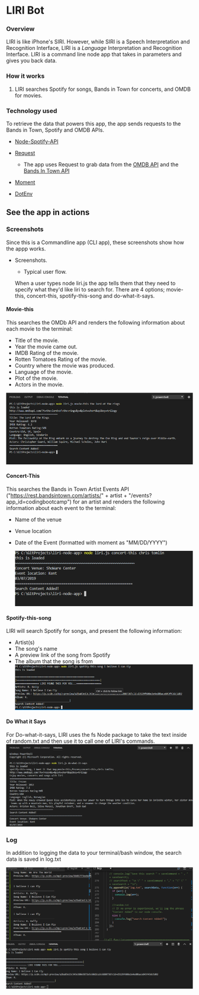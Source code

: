 # LIRI Bot

### Overview

LIRI is like iPhone's SIRI. However, while SIRI is a Speech Interpretation and Recognition Interface, LIRI is a _Language_ Interpretation and Recognition Interface. LIRI is a command line node app that takes in parameters and gives you back data.

### How it works

1. LIRI searches Spotify for songs, Bands in Town for concerts, and OMDB for movies.

### Technology used

To retrieve the data that powers this app, the app sends requests to the Bands in Town, Spotify and OMDB APIs. 

   * [Node-Spotify-API](https://www.npmjs.com/package/node-spotify-api)

   * [Request](https://www.npmjs.com/package/request)

     * The app uses Request to grab data from the [OMDB API](http://www.omdbapi.com) and the [Bands In Town API](http://www.artists.bandsintown.com/bandsintown-api)

   * [Moment](https://www.npmjs.com/package/moment)

   * [DotEnv](https://www.npmjs.com/package/dotenv)
   
## See the app in actions

### Screenshots
Since this is a Commandline app (CLI app), these screenshots show how the appp works.



* Screenshots.
    * Typical user flow.

    When a user types node liri.js the app tells them that they need to specify what they'd like liri to search for.
    There are 4 options; movie-this, concert-this, spotify-this-song and do-what-it-says.

#### Movie-this
This searches the OMDb API and renders the following information about each movie to the terminal:
  * Title of the movie.
  * Year the movie came out.
  * IMDB Rating of the movie.
  * Rotten Tomatoes Rating of the movie.
  * Country where the movie was produced.
  * Language of the movie.
  * Plot of the movie.
  * Actors in the movie.

 ![Movie-This](images/movie-this.PNG)


#### Concert-This
This searches the Bands in Town Artist Events API ("https://rest.bandsintown.com/artists/" + artist + "/events?app_id=codingbootcamp") for an artist and renders the following information about each event to the terminal:


* Name of the venue
* Venue location
* Date of the Event (formatted with moment as "MM/DD/YYYY")

  ![Concert-This](images/concert-this.PNG)

#### Spotify-this-song
LIRI will search Spotify for songs, and present the following information:

* Artist(s)
* The song's name
* A preview link of the song from Spotify
* The album that the song is from
  ![spotify-this-song](images/spotify-this.PNG)

#### Do What it Says
For Do-what-it-says, LIRI uses the fs Node package to take the text inside of random.txt and then use it to call one of LIRI's commands.
  ![do-what-it-says](./images/do-what-it-says.png)

### Log

In addition to logging the data to your terminal/bash window, the search data is saved in log.txt

![log](images/log.png)


